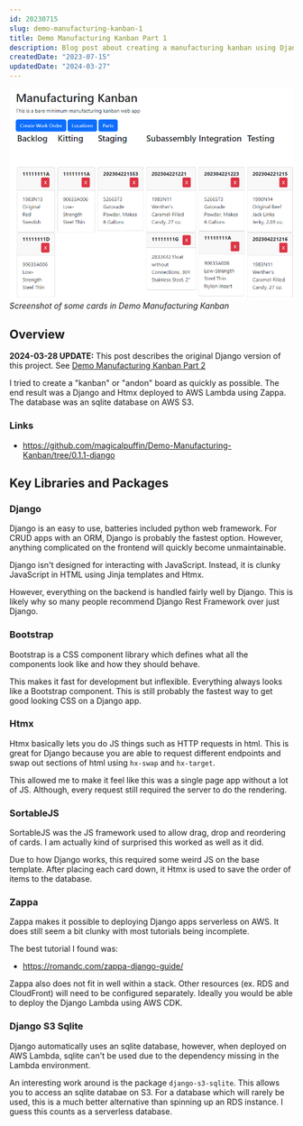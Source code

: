 ```yaml
---
id: 20230715
slug: demo-manufacturing-kanban-1
title: Demo Manufacturing Kanban Part 1
description: Blog post about creating a manufacturing kanban using Django, HTMX, and Bootstrap.
createdDate: "2023-07-15"
updatedDate: "2024-03-27"
---
```

![demo mfg kanban screenshot](/static/content/images/blog/20230715_mfg_kanban.png)
*Screenshot of some cards in Demo Manufacturing Kanban*
## Overview

**2024-03-28 UPDATE:** This post describes the original Django version of this project. See [Demo Manufacturing Kanban Part 2](/blog/demo-manufacturing-kanban-2) 

I tried to create a "kanban" or "andon" board as quickly as possible. The end result was a Django and Htmx deployed to AWS Lambda using Zappa. The database was an sqlite database on AWS S3.

### Links
- https://github.com/magicalpuffin/Demo-Manufacturing-Kanban/tree/0.1.1-django

## Key Libraries and Packages

### Django

Django is an easy to use, batteries included python web framework. For CRUD apps with an ORM, Django is probably the fastest option. However, anything complicated on the frontend will quickly become unmaintainable.

Django isn't designed for interacting with JavaScript. Instead, it is clunky JavaScript in HTML using Jinja templates and  Htmx.

However, everything on the backend is handled fairly well by Django. This is likely why so many people recommend Django Rest Framework over just Django.

### Bootstrap

Bootstrap is a CSS component library which defines what all the components look like and how they should behave.

This makes it fast for development but inflexible. Everything always looks like a Bootstrap component. This is still probably the fastest way to get good looking CSS on a Django app.

### Htmx

Htmx basically lets you do JS things such as HTTP requests in html. This is great for Django because you are able to request different endpoints and swap out sections of html using `hx-swap` and `hx-target`.

This allowed me to make it feel like this was a single page app without a lot of JS. Although, every request still required the server to do the rendering.

### SortableJS

SortableJS was the JS framework used to allow drag, drop and reordering of cards. I am actually kind of surprised this worked as well as it did.

Due to how Django works, this required some weird JS on the base template. After placing each card down, it Htmx is used to save the order of items to the database.

### Zappa

Zappa makes it possible to deploying Django apps serverless on AWS. It does still seem a bit clunky with most tutorials being incomplete. 

The best tutorial I found was:
- https://romandc.com/zappa-django-guide/

Zappa also does not fit in well within a stack. Other resources (ex. RDS and CloudFront) will need to be configured separately. Ideally you would be able to deploy the Django Lambda using AWS CDK.

### Django S3 Sqlite

Django automatically uses an sqlite database, however, when deployed on AWS Lambda, sqlite can't be used due to the dependency missing in the Lambda environment.

An interesting work around is the package `django-s3-sqlite`. This allows you to access an sqlite databae on S3. For a database which will rarely be used, this is a much better alternative than spinning up an RDS instance. I guess this counts as a serverless database.
